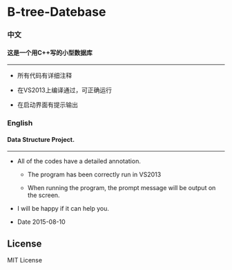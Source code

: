 # B-tree-Datebase

### 中文
#### 这是一个用C++写的小型数据库
----------------------
* 所有代码有详细注释

* 在VS2013上编译通过，可正确运行

* 在启动界面有提示输出


### English
#### Data Structure Project. 
----------------------
* All of the codes have a detailed annotation.

    * The program has been correctly run in VS2013

    * When running the program, the prompt message will be output on the screen.

* I will be happy if it can help you.

*  Date 2015-08-10

## License

MIT License
